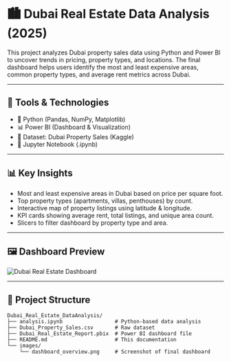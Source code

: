 # 🏙️ Dubai Real Estate Data Analysis (2025)

This project analyzes Dubai property sales data using Python and Power BI to uncover trends in pricing, property types, and locations. The final dashboard helps users identify the most and least expensive areas, common property types, and average rent metrics across Dubai.

---

## 🔧 Tools & Technologies
- 🐍 Python (Pandas, NumPy, Matplotlib)
- 📊 Power BI (Dashboard & Visualization)
- 📁 Dataset: Dubai Property Sales (Kaggle)
- 📌 Jupyter Notebook (.ipynb)

---

## 📊 Key Insights
- Most and least expensive areas in Dubai based on price per square foot.
- Top property types (apartments, villas, penthouses) by count.
- Interactive map of property listings using latitude & longitude.
- KPI cards showing average rent, total listings, and unique area count.
- Slicers to filter dashboard by property type and area.

---

## 🖼️ Dashboard Preview

![Dubai Real Estate Dashboard](images/dashboard_overview.png)

---

## 📁 Project Structure

```plaintext
Dubai_Real_Estate_DataAnalysis/
├── analysis.ipynb                 # Python-based data analysis
├── Dubai_Property_Sales.csv       # Raw dataset
├── Dubai_Real_Estate_Report.pbix  # Power BI dashboard file
├── README.md                      # This documentation
└── images/
    └── dashboard_overview.png     # Screenshot of final dashboard
